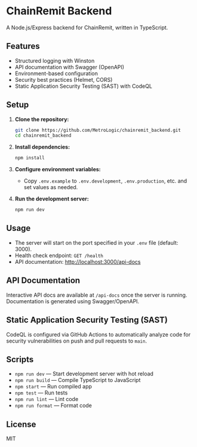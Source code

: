 # ChainRemit Backend

A Node.js/Express backend for ChainRemit, written in TypeScript.

## Features
- Structured logging with Winston
- API documentation with Swagger (OpenAPI)
- Environment-based configuration
- Security best practices (Helmet, CORS)
- Static Application Security Testing (SAST) with CodeQL

## Setup

1. **Clone the repository:**
   ```sh
   git clone https://github.com/MetroLogic/chainremit_backend.git
   cd chainremit_backend
   ```

2. **Install dependencies:**
   ```sh
   npm install
   ```

3. **Configure environment variables:**
   - Copy `.env.example` to `.env.development`, `.env.production`, etc. and set values as needed.

4. **Run the development server:**
   ```sh
   npm run dev
   ```

## Usage

- The server will start on the port specified in your `.env` file (default: 3000).
- Health check endpoint: `GET /health`
- API documentation: [http://localhost:3000/api-docs](http://localhost:3000/api-docs)

## API Documentation

Interactive API docs are available at `/api-docs` once the server is running. Documentation is generated using Swagger/OpenAPI.

## Static Application Security Testing (SAST)

CodeQL is configured via GitHub Actions to automatically analyze code for security vulnerabilities on push and pull requests to `main`.

## Scripts
- `npm run dev` — Start development server with hot reload
- `npm run build` — Compile TypeScript to JavaScript
- `npm start` — Run compiled app
- `npm test` — Run tests
- `npm run lint` — Lint code
- `npm run format` — Format code

## License

MIT
